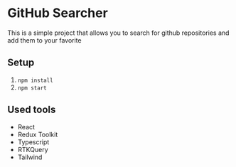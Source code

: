 # GitHub Searcher

This is a simple project that allows you to search for github repositories and add them to your favorite

## Setup

1. `npm install`
2. `npm start`

## Used tools

- React
- Redux Toolkit
- Typescript
- RTKQuery
- Tailwind
